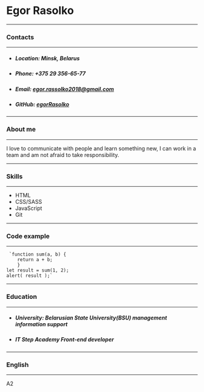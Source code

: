 # Egor Rasolko
***
### Contacts
***
* ##### Location: Minsk, Belarus
* ##### Phone: +375 29 356-65-77
* ##### Email: egor.rassolko2018@gmail.com
* ##### GitHub: [egorRasolko](https://egorRasolko.github.io/rsschool-cv/cv )
***
### About me
***
I love to communicate with people and learn something new, I can work in a team and am not afraid to take responsibility.
***
### Skills
***
* HTML
* CSS/SASS
* JavaScript
* Git
***
### Code example
***
     `function sum(a, b) {
        return a + b;
        }
    let result = sum(1, 2);
    alert( result );`
***
### Education
***
* ##### University: Belarusian State University(BSU) management information support
* ##### IT Step Academy Front-end developer
***
### English
***
A2